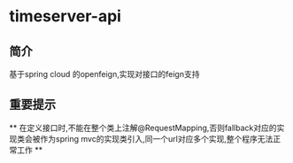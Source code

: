 # timeserver-api

## 简介
基于spring cloud 的openfeign,实现对接口的feign支持

## 重要提示
** 在定义接口时,不能在整个类上注解@RequestMapping,否则fallback对应的实现类会被作为spring mvc的实现类引入,同一个url对应多个实现,整个程序无法正常工作 **

